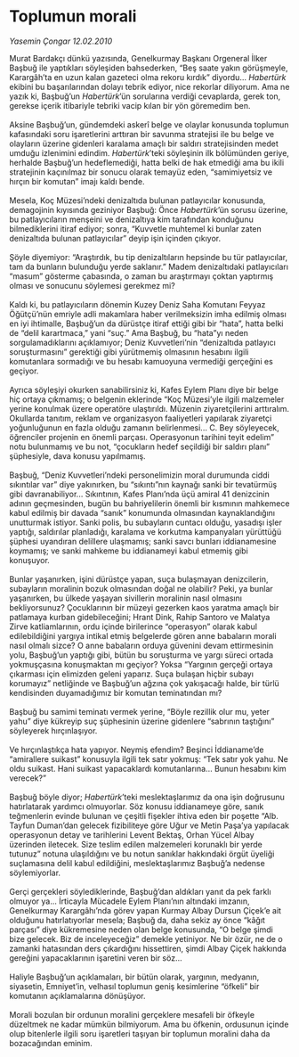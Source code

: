# Toplumun morali

*Yasemin Çongar 12.02.2010*

<div class="taraf_structure_2col_1zq">
<div class="margen_n">



 <p>Murat Bardakçı dünkü yazısında, Genelkurmay Başkanı Orgeneral İlker Başbuğ ile yaptıkları söyleşiden bahsederken, “Beş saate yakın görüşmeyle, Karargâh’ta en uzun kalan gazeteci olma rekoru kırdık” diyordu... <i>Habertürk</i> ekibini bu başarılarından dolayı tebrik ediyor, nice rekorlar diliyorum. Ama ne yazık ki, Başbuğ’un <i>Habertürk</i>’ün sorularına verdiği cevaplarda, gerek ton, gerekse içerik itibariyle tebriki vacip kılan bir yön göremedim ben. <br/><br/>Aksine Başbuğ’un, gündemdeki askerî belge ve olaylar konusunda toplumun kafasındaki soru işaretlerini arttıran bir savunma stratejisi ile bu belge ve olayların üzerine gidenleri karalama amaçlı bir saldırı stratejisinden medet umduğu izlenimini edindim. <i>Habertürk</i>’teki söyleşinin ilk bölümünden geriye, herhalde Başbuğ’un hedeflemediği, hatta belki de hak etmediği ama bu ikili stratejinin kaçınılmaz bir sonucu olarak temayüz eden, “samimiyetsiz ve hırçın bir komutan” imajı kaldı bende. <br/><br/>Mesela, Koç Müzesi’ndeki denizaltıda bulunan patlayıcılar konusunda, demagojinin kıyısında geziniyor Başbuğ: Önce <i>Habertürk</i>’ün sorusu üzerine, bu patlayıcıların menşeini ve denizaltıya kim tarafından konduğunu bilmediklerini itiraf ediyor; sonra, “Kuvvetle muhtemel ki bunlar zaten denizaltıda bulunan patlayıcılar” deyip işin içinden çıkıyor. <br/><br/>Şöyle diyemiyor: “Araştırdık, bu tip denizaltıların hepsinde bu tür patlayıcılar, tam da bunların bulunduğu yerde saklanır.” Madem denizaltıdaki patlayıcıları “masum” gösterme çabasında, o zaman bu araştırmayı çoktan yaptırmış olması ve sonucunu söylemesi gerekmez mi? <br/><br/>Kaldı ki, bu patlayıcıların dönemin Kuzey Deniz Saha Komutanı Feyyaz Öğütçü’nün emriyle adli makamlara haber verilmeksizin imha edilmiş olması en iyi ihtimalle, Başbuğ’un da dürüstçe itiraf ettiği gibi bir “hata”, hatta belki de “delil karartmaca,” yani “suç.” Ama Başbuğ, bu “hata”yı neden sorgulamadıklarını açıklamıyor; Deniz Kuvvetleri’nin “denizaltıda patlayıcı soruşturmasını” gerektiği gibi yürütmemiş olmasının hesabını ilgili komutanlara sormadığı ve bu hesabı kamuoyuna vermediği gerçeğini es geçiyor. <br/><br/>Ayrıca söyleşiyi okurken sanabilirsiniz ki, Kafes Eylem Planı diye bir belge hiç ortaya çıkmamış; o belgenin eklerinde “Koç Müzesi’yle ilgili malzemeler yerine konulmak üzere operatöre ulaştırıldı. Müzenin ziyaretçilerini arttıralım. Okullarda tanıtım, reklam ve organizasyon faaliyetleri yapılarak ziyaretçi yoğunluğunun en fazla olduğu zamanın belirlenmesi... C. Bey söyleyecek, öğrenciler projenin en önemli parçası. Operasyonun tarihini teyit edelim” notu bulunmamış ve bu not, “çocukların hedef seçildiği bir saldırı planı” şüphesiyle, dava konusu yapılmamış. <br/><br/>Başbuğ, “Deniz Kuvvetleri’ndeki personelimizin moral durumunda ciddi sıkıntılar var” diye yakınırken, bu “sıkıntı”nın kaynağı sanki bir tevatürmüş gibi davranabiliyor... Sıkıntının, Kafes Planı’nda üçü amiral 41 denizcinin adının geçmesinden, bugün bu bahriyelilerin önemli bir kısmının mahkemece kabul edilmiş bir davada “sanık” konumunda olmasından kaynaklandığını unutturmak istiyor. Sanki polis, bu subayların cuntacı olduğu, yasadışı işler yaptığı, saldırılar planladığı, karalama ve korkutma kampanyaları yürüttüğü şüphesi uyandıran delillere ulaşmamış; sanki savcı bunları iddianamesine koymamış; ve sanki mahkeme bu iddianameyi kabul etmemiş gibi konuşuyor. <br/><br/>Bunlar yaşanırken, işini dürüstçe yapan, suça bulaşmayan denizcilerin, subayların moralinin bozuk olmasından doğal ne olabilir? Peki, ya bunlar yaşanırken, bu ülkede yaşayan sivillerin moralinin nasıl olmasını bekliyorsunuz? Çocuklarının bir müzeyi gezerken kaos yaratma amaçlı bir patlamaya kurban gidebileceğini; Hrant Dink, Rahip Santoro ve Malatya Zirve katliamlarının, ordu içinde birilerince “operasyon” olarak kabul edilebildiğini yargıya intikal etmiş belgelerde gören anne babaların morali nasıl olmalı sizce? O anne babaların orduya güvenini devam ettirmesinin yolu, Başbuğ’un yaptığı gibi, bütün bu soruşturma ve yargı süreci ortada yokmuşçasına konuşmaktan mı geçiyor? Yoksa “Yargının gerçeği ortaya çıkarması için elimizden geleni yaparız. Suça bulaşan hiçbir subayı korumayız” netliğinde ve Başbuğ’un ağzına çok yakışacağı halde, bir türlü kendisinden duyamadığımız bir komutan teminatından mı? <br/><br/>Başbuğ bu samimi teminatı vermek yerine, “Böyle rezillik olur mu, yeter yahu” diye kükreyip suç şüphesinin üzerine gidenlere “sabrının taştığını” söyleyerek hırçınlaşıyor. <br/><br/>Ve hırçınlaştıkça hata yapıyor. Neymiş efendim? Beşinci İddianame’de “amirallere suikast” konusuyla ilgili tek satır yokmuş: “Tek satır yok yahu. Ne oldu suikast. Hani suikast yapacaklardı komutanlarına... Bunun hesabını kim verecek?” <br/><br/>Başbuğ böyle diyor; <i>Habertürk</i>’teki meslektaşlarımız da ona işin doğrusunu hatırlatarak yardımcı olmuyorlar. Söz konusu iddianameye göre, sanık teğmenlerin evinde bulunan ve çeşitli fişekler ihtiva eden bir poşette “Alb. Tayfun Duman’dan gelecek fizibiliteye göre Uğur ve Metin Paşa’ya yapılacak operasyonun detay ve tarihlerini Levent Bektaş, Orhan Yücel Albay üzerinden iletecek. Size teslim edilen malzemeleri korunaklı bir yerde tutunuz” notuna ulaşıldığını ve bu notun sanıklar hakkındaki örgüt üyeliği suçlamasına delil kabul edildiğini, meslektaşlarımız Başbuğ’a nedense söylemiyorlar. <br/><br/>Gerçi gerçekleri söylediklerinde, Başbuğ’dan aldıkları yanıt da pek farklı olmuyor ya... İrticayla Mücadele Eylem Planı’nın altındaki imzanın, Genelkurmay Karargâhı’nda görev yapan Kurmay Albay Dursun Çiçek’e ait olduğunu hatırlatıyorlar mesela; Başbuğ da, daha sekiz ay önce “kâğıt parçası” diye kükremesine neden olan belge konusunda, “O belge şimdi bize gelecek. Biz de inceleyeceğiz” demekle yetiniyor. Ne bir özür, ne de o zamanki hatasından ders çıkardığını hissettiren, şimdi Albay Çiçek hakkında gereğini yapacaklarının işaretini veren bir söz... <br/><br/>Haliyle Başbuğ’un açıklamaları, bir bütün olarak, yargının, medyanın, siyasetin, Emniyet’in, velhasıl toplumun geniş kesimlerine “öfkeli” bir komutanın açıklamalarına dönüşüyor. <br/><br/>Morali bozulan bir ordunun moralini gerçeklere mesafeli bir öfkeyle düzeltmek ne kadar mümkün bilmiyorum. Ama bu öfkenin, ordusunun içinde olup bitenlerle ilgili soru işaretleri taşıyan bir toplumun moralini daha da bozacağından eminim.</p>
<br/>
<br/>
<br/>



<br/>


<div id="taraf_not">
</div>

</div>


</div>
